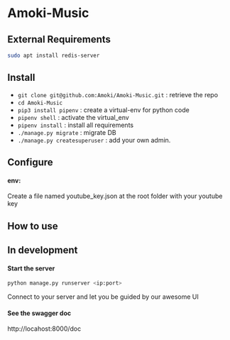 Amoki-Music
===========
External Requirements
---------------------
```sh
sudo apt install redis-server
```


Install
---------
* `git clone git@github.com:Amoki/Amoki-Music.git` : retrieve the repo
* `cd Amoki-Music`
* `pip3 install pipenv` : create a virtual-env for python code
* `pipenv shell` : activate the virtual_env
* `pipenv install` : install all requirements
* `./manage.py migrate` : migrate DB
* `./manage.py createsuperuser` : add your own admin.


Configure
---------

#### env:
Create a file named youtube_key.json at the root folder with your youtube key

How to use
----------
## In development
#### Start the server
```bash
python manage.py runserver <ip:port>
```
Connect to your server and let you be guided by our awesome UI

#### See the swagger doc
http://locahost:8000/doc
